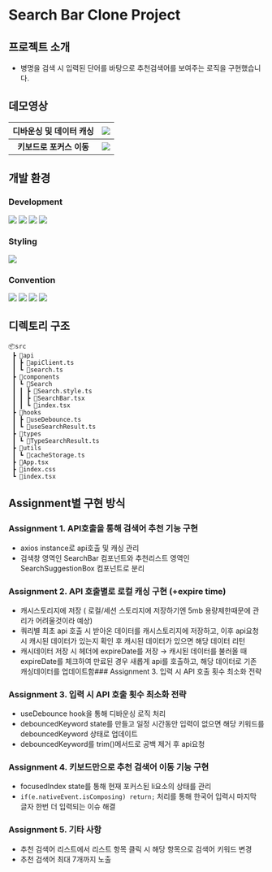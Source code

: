 # Search Bar Clone Project
## 프로젝트 소개

- 병명을 검색 시 입력된 단어를 바탕으로 추천검색어를 보여주는 로직을 구현했습니다.

## 데모영상
|**디바운싱 및 데이터 캐싱**|<img  src="https://github.com/Chaam2/search-bar-clone/assets/126763111/cf803afe-8d60-4875-a7f0-78db8c98722a"/> |
| :---: | :---: |
| **키보드로 포커스 이동**| <img  src="https://github.com/Chaam2/search-bar-clone/assets/126763111/a831f2ed-8664-4f7e-bf4b-007d748594c0"/> |


## 개발 환경

### Development

<img src="https://img.shields.io/badge/React-61DAFB?style=for-the-badge&logo=React&logoColor=white"/> <img src="https://img.shields.io/badge/TypeScript-3178C6?style=for-the-badge&logo=TypeScript&logoColor=white"/> <img src="https://img.shields.io/badge/React Router-CA4245?style=for-the-badge&logo=React Router&logoColor=white"> <img src="https://img.shields.io/badge/Axios-5A29E4?style=for-the-badge&logo=Axios&logoColor=white"/>

### Styling

<img src="https://img.shields.io/badge/styled component-DB7093?style=for-the-badge&logo=styled-components&logoColor=white"/>

### Convention

<img src="https://img.shields.io/badge/husky-brown?style=for-the-badge&logo=npm"> <img src="https://img.shields.io/badge/lint staged-white?style=for-the-badge&logo=npm"> <img src="https://img.shields.io/badge/ESLint-4B32C3?style=for-the-badge&logo=eslint"> <img src="https://img.shields.io/badge/Prettier-F7B93E?style=for-the-badge&logo=prettier&logoColor=white">

## 디렉토리 구조

```
📦src
 ┣ 📂api
 ┃ ┣ 📜apiClient.ts
 ┃ ┗ 📜search.ts
 ┣ 📂components
 ┃ ┗ 📂Search
 ┃ ┃ ┣ 📜Search.style.ts
 ┃ ┃ ┣ 📜SearchBar.tsx
 ┃ ┃ ┗ 📜index.tsx
 ┣ 📂hooks
 ┃ ┣ 📜useDebounce.ts
 ┃ ┗ 📜useSearchResult.ts
 ┣ 📂types
 ┃ ┗ 📜TypeSearchResult.ts
 ┣ 📂utils
 ┃ ┗ 📜cacheStorage.ts
 ┣ 📜App.tsx
 ┣ 📜index.css
 ┗ 📜index.tsx
```

## Assignment별 구현 방식

### Assignment 1. API호출을 통해 검색어 추천 기능 구현

 - axios instance로 api호출 및 캐싱 관리
 - 검색창 영역인 SearchBar 컴포넌트와 추천리스트 영역인 SearchSuggestionBox 컴포넌트로 분리 

### Assignment 2. API 호출별로 로컬 캐싱 구현 (+expire time)
 - 캐시스토리지에 저장 ( 로컬/세션 스토리지에 저장하기엔 5mb 용량제한때문에 관리가 어려울것이라 예상) 
 - 쿼리별 최초 api 호출 시 받아온 데이터를 캐시스토리지에 저장하고, 이후 api요청 시 캐시된 데이터가 있는지 확인 후 캐시된 데이터가 있으면 해당 데이터 리턴 
 - 캐시데이터 저장 시 헤더에 expireDate를 저장 → 캐시된 데이터를 불러올 때 expireDate를 체크하여 만료된 경우 새롭게 api를 호출하고, 해당 데이터로 기존 캐싱데이터를 업데이트함### Assignment 3. 입력 시 API 호출 횟수 최소화 전략

### Assignment 3. 입력 시 API 호출 횟수 최소화 전략
- useDebounce hook을 통해 디바운싱 로직 처리 
- debouncedKeyword state를 만들고 일정 시간동안 입력이 없으면 해당 키워드를 debouncedKeyword 상태로 업데이트 
- debouncedKeyword를 trim()메서드로 공백 제거 후 api요청 
### Assignment 4. 키보드만으로 추천 검색어 이동 기능 구현
- focusedIndex state를 통해 현재 포커스된 li요소의 상태를 관리
- `if(e.nativeEvent.isComposing) return;` 처리를 통해 한국어 입력시 마지막 글자 한번 더 입력되는 이슈 해결                                                                                                                                       

### Assignment 5. 기타 사항

 - 추천 검색어 리스트에서 리스트 항목 클릭 시 해당 항목으로 검색어 키워드 변경 
 - 추천 검색어 최대 7개까지 노출   
